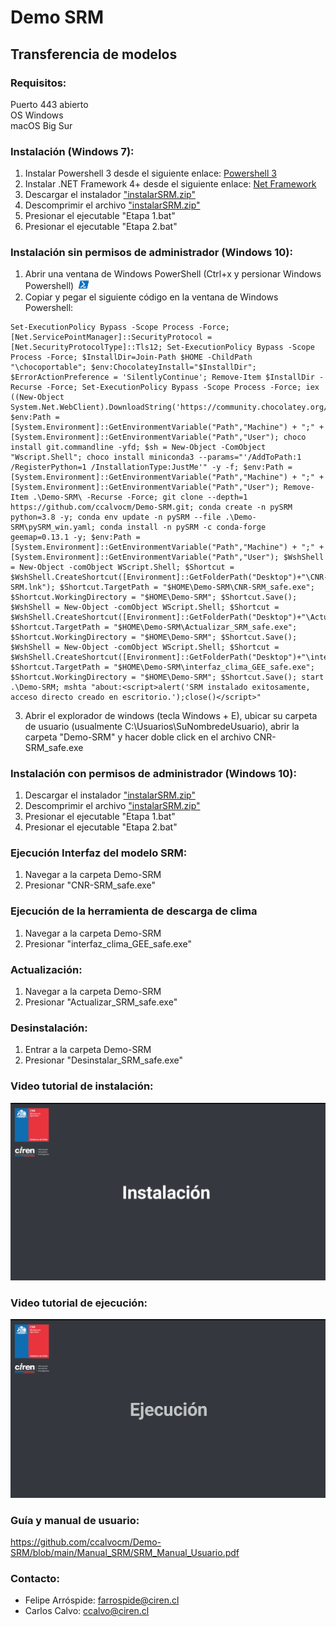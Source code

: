 # Demo SRM
## Transferencia de modelos
 
### Requisitos:
 Puerto 443 abierto  
 OS Windows  
 macOS Big Sur  
 
 
### Instalación (Windows 7):
 1. Instalar Powershell 3 desde el siguiente enlace: [Powershell 3](https://download.microsoft.com/download/E/7/6/E76850B8-DA6E-4FF5-8CCE-A24FC513FD16/Windows6.1-KB2506143-x64.msu) 
 2. Instalar .NET Framework 4+ desde el siguiente enlace: [Net Framework](https://go.microsoft.com/fwlink/?linkid=2088632)
 3. Descargar el instalador ["instalarSRM.zip"](https://github.com/ccalvocm/Demo-SRM/raw/main/instalarSRM.zip)
 4. Descomprimir el archivo ["instalarSRM.zip"](https://github.com/ccalvocm/Demo-SRM/raw/main/instalarSRM.zip)
 5. Presionar el ejecutable "Etapa 1.bat"
 6. Presionar el ejecutable "Etapa 2.bat"
 
### Instalación sin permisos de administrador (Windows 10):
1. Abrir una ventana de Windows PowerShell (Ctrl+x y persionar Windows Powershell) <img src="https://raw.githubusercontent.com/ccalvocm/Hackathon_Fach/main/Imagenes/logoPS.png" height="5%" width="5%" >
2. Copiar y pegar el siguiente código en la ventana de Windows Powershell:

```
Set-ExecutionPolicy Bypass -Scope Process -Force; [Net.ServicePointManager]::SecurityProtocol = [Net.SecurityProtocolType]::Tls12; Set-ExecutionPolicy Bypass -Scope Process -Force; $InstallDir=Join-Path $HOME -ChildPath "\chocoportable"; $env:ChocolateyInstall="$InstallDir"; $ErrorActionPreference = 'SilentlyContinue'; Remove-Item $InstallDir -Recurse -Force; Set-ExecutionPolicy Bypass -Scope Process -Force; iex ((New-Object System.Net.WebClient).DownloadString('https://community.chocolatey.org/install.ps1')); $env:Path = [System.Environment]::GetEnvironmentVariable("Path","Machine") + ";" + [System.Environment]::GetEnvironmentVariable("Path","User"); choco install git.commandline -yfd; $sh = New-Object -ComObject "Wscript.Shell"; choco install miniconda3 --params="'/AddToPath:1 /RegisterPython=1 /InstallationType:JustMe'" -y -f; $env:Path = [System.Environment]::GetEnvironmentVariable("Path","Machine") + ";" + [System.Environment]::GetEnvironmentVariable("Path","User"); Remove-Item .\Demo-SRM\ -Recurse -Force; git clone --depth=1 https://github.com/ccalvocm/Demo-SRM.git; conda create -n pySRM python=3.8 -y; conda env update -n pySRM --file .\Demo-SRM\pySRM_win.yaml; conda install -n pySRM -c conda-forge geemap=0.13.1 -y; $env:Path = [System.Environment]::GetEnvironmentVariable("Path","Machine") + ";" + [System.Environment]::GetEnvironmentVariable("Path","User"); $WshShell = New-Object -comObject WScript.Shell; $Shortcut = $WshShell.CreateShortcut([Environment]::GetFolderPath("Desktop")+"\CNR-SRM.lnk"); $Shortcut.TargetPath = "$HOME\Demo-SRM\CNR-SRM_safe.exe"; $Shortcut.WorkingDirectory = "$HOME\Demo-SRM"; $Shortcut.Save(); $WshShell = New-Object -comObject WScript.Shell; $Shortcut = $WshShell.CreateShortcut([Environment]::GetFolderPath("Desktop")+"\Actualizar_SRM.lnk"); $Shortcut.TargetPath = "$HOME\Demo-SRM\Actualizar_SRM_safe.exe"; $Shortcut.WorkingDirectory = "$HOME\Demo-SRM"; $Shortcut.Save(); $WshShell = New-Object -comObject WScript.Shell; $Shortcut = $WshShell.CreateShortcut([Environment]::GetFolderPath("Desktop")+"\interfaz_clima_GEE.lnk"); $Shortcut.TargetPath = "$HOME\Demo-SRM\interfaz_clima_GEE_safe.exe"; $Shortcut.WorkingDirectory = "$HOME\Demo-SRM"; $Shortcut.Save(); start .\Demo-SRM; mshta "about:<script>alert('SRM instalado exitosamente, acceso directo creado en escritorio.');close()</script>"
```
3. Abrir el explorador de windows (tecla Windows + E), ubicar su carpeta de usuario (usualmente C:\Usuarios\SuNombredeUsuario), abrir la carpeta "Demo-SRM" y hacer doble click en el archivo CNR-SRM_safe.exe



### Instalación con permisos de administrador (Windows 10):
 1. Descargar el instalador ["instalarSRM.zip"](https://github.com/ccalvocm/Demo-SRM/raw/main/instalarSRM.zip)
 2. Descomprimir el archivo ["instalarSRM.zip"](https://github.com/ccalvocm/Demo-SRM/raw/main/instalarSRM.zip)
 3. Presionar el ejecutable "Etapa 1.bat"
 4. Presionar el ejecutable "Etapa 2.bat"

### Ejecución Interfaz del modelo SRM:
 1. Navegar a la carpeta Demo-SRM
 2. Presionar "CNR-SRM_safe.exe"

### Ejecución de la herramienta de descarga de clima
 1. Navegar a la carpeta Demo-SRM
 2. Presionar "interfaz_clima_GEE_safe.exe"

### Actualización:
 1. Navegar a la carpeta Demo-SRM
 2. Presionar "Actualizar_SRM_safe.exe"

### Desinstalación:
 1. Entrar a la carpeta Demo-SRM
 2. Presionar "Desinstalar_SRM_safe.exe"

### Video tutorial de instalación:
[![Watch the video](https://raw.githubusercontent.com/ccalvocm/Demo-SRM/main/thumbnails/Portada_video_instalacion.png)](https://cirencl-my.sharepoint.com/:v:/g/personal/ccalvo_ciren_cl/EV97xbfFNuFMgSetIpBZmRsBxy8K3y6UArHAYxkQ4N5ILA?e=lbw9hM)

### Video tutorial de ejecución:
[![Watch the video](https://raw.githubusercontent.com/ccalvocm/Demo-SRM/main/thumbnails/Portada_video_ejecucion.png)](https://cirencl-my.sharepoint.com/:v:/g/personal/ccalvo_ciren_cl/EUV5X2QLNGtKiktQkVIsj6oBTHhpwm4IjcuSXhgLfWxWlA?e=PkQgvG)

### Guía y manual de usuario:
https://github.com/ccalvocm/Demo-SRM/blob/main/Manual_SRM/SRM_Manual_Usuario.pdf

### Contacto:
 - Felipe Arróspide: farrospide@ciren.cl
 - Carlos Calvo: ccalvo@ciren.cl

